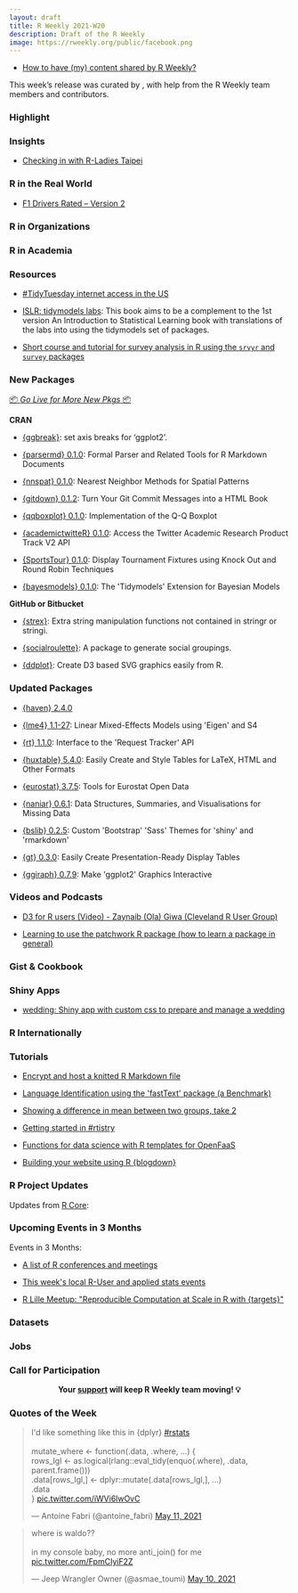 ```yaml
---
layout: draft
title: R Weekly 2021-W20
description: Draft of the R Weekly
image: https://rweekly.org/public/facebook.png
---
```



+ [How to have (my) content shared by R Weekly?](https://github.com/rweekly/rweekly.org#how-to-have-my-content-shared-by-r-weekly)

This week’s release was curated by [](), with help from the R Weekly team members and contributors.



###  Highlight



### Insights

+ [Checking in with R-Ladies Taipei](https://www.r-consortium.org/blog/2021/05/14/checking-in-with-r-ladies-taipei)

### R in the Real World

+ [F1 Drivers Rated – Version 2](https://theparttimeanalyst.com/2021/05/11/f1-drivers-rated-version-2/)

###  R in Organizations



###  R in Academia



###  Resources

+ [#TidyTuesday internet access in the US](https://gist.github.com/juliasilge/17bd01e3c749b0e966658820cb7fbfb7)

+ [ISLR: tidymodels labs](https://emilhvitfeldt.github.io/ISLR-tidymodels-labs/index.html): This book aims to be a complement to the 1st version An Introduction to Statistical Learning book with translations of the labs into using the tidymodels set of packages.

+ [Short course and tutorial for survey analysis in R using the `srvyr` and `survey` packages](https://github.com/szimmer/tidy-survey-aapor-2021)

###  New Packages

<p class="added-hostname"><a href="https://rweekly.org/live" target="_blank" class="externalLink">📦 <i>Go Live for More New Pkgs</i> 📦</a></p>

**CRAN**

+ [{ggbreak}](https://github.com/YuLab-SMU/ggbreak): set axis breaks for ‘ggplot2’.

+ [{parsermd} 0.1.0](https://cran.r-project.org/package=parsermd): Formal Parser and Related Tools for R Markdown Documents

+ [{nnspat} 0.1.0](https://cran.r-project.org/package=nnspat): Nearest Neighbor Methods for Spatial Patterns

+ [{gitdown} 0.1.2](https://cran.r-project.org/package=gitdown): Turn Your Git Commit Messages into a HTML Book

+ [{qqboxplot} 0.1.0](https://cran.r-project.org/package=qqboxplot): Implementation of the Q-Q Boxplot

+ [{academictwitteR} 0.1.0](https://cran.r-project.org/package=academictwitteR): Access the Twitter Academic Research Product Track V2 API

+ [{SportsTour} 0.1.0](https://cran.r-project.org/package=SportsTour): Display Tournament Fixtures using Knock Out and Round Robin
Techniques

+ [{bayesmodels} 0.1.0](https://cran.r-project.org/package=bayesmodels): The 'Tidymodels' Extension for Bayesian Models


**GitHub or Bitbucket**

+ [{strex}](https://github.com/rorynolan/strex/): Extra string manipulation functions not contained in stringr or stringi.

+ [{socialroulette}](https://staff.math.su.se/hoehle/blog/2021/05/12/socroulette.html): A package to generate social groupings.

+ [{ddplot}](https://github.com/feddelegrand7/ddplot/): Create D3 based SVG graphics easily from R.

### Updated Packages

+ [{haven} 2.4.0](https://www.tidyverse.org/blog/2021/04/haven-2-4-0/)

+ [{lme4} 1.1-27](https://cran.r-project.org/package=lme4): Linear Mixed-Effects Models using 'Eigen' and S4

+ [{rt} 1.1.0](https://cran.r-project.org/package=rt): Interface to the 'Request Tracker' API

+ [{huxtable} 5.4.0](https://cran.r-project.org/package=huxtable): Easily Create and Style Tables for LaTeX, HTML and Other Formats

+ [{eurostat} 3.7.5](https://cran.r-project.org/package=eurostat): Tools for Eurostat Open Data

+ [{naniar} 0.6.1](https://cran.r-project.org/package=naniar): Data Structures, Summaries, and Visualisations for Missing Data

+ [{bslib} 0.2.5](https://cran.r-project.org/package=bslib): Custom 'Bootstrap' 'Sass' Themes for 'shiny' and 'rmarkdown'

+ [{gt} 0.3.0](https://cran.r-project.org/package=gt): Easily Create Presentation-Ready Display Tables

+ [{ggiraph} 0.7.9](https://cran.r-project.org/package=ggiraph): Make 'ggplot2' Graphics Interactive

###  Videos and Podcasts

+ [D3 for R users (Video) - Zaynaib (Ola) Giwa (Cleveland R User Group)](https://youtu.be/RuM24uJAJh0)

+ [Learning to use the patchwork R package (how to learn a package in general)](https://www.youtube.com/watch?v=2o1YDUKyhu0)

### Gist & Cookbook



### Shiny Apps

+ [wedding: Shiny app with custom css to prepare and manage a wedding](https://github.com/ThinkR-open/wedding)

### R Internationally



###  Tutorials

+ [Encrypt and host a knitted R Markdown file](https://www.rostrum.blog/2021/05/07/encrypted-rmd/)

+ [Language Identification using the 'fastText' package (a Benchmark)](https://mlampros.github.io/2021/05/14/fasttext_language_identification/)

+ [Showing a difference in mean between two groups, take 2](https://onunicornsandgenes.blog/2021/05/09/showing-a-difference-in-mean-between-two-groups-take-2/)

+ [Getting started in #rtistry](https://ivelasq.rbind.io/blog/rtistry-intro/)

+ [Functions for data science with R templates for OpenFaaS](https://www.openfaas.com/blog/r-templates/)

+ [Building your website using R {blogdown}](https://shilaan.netlify.app/post/building-your-website-using-r-blogdown/)

<!--<div class="post-more-begin></div><div class="post-more-end"></div>-->

###  R Project Updates

Updates from [R Core](http://developer.r-project.org/blosxom.cgi/R-devel/NEWS):


###  Upcoming Events in 3 Months

Events in 3 Months:


+ [A list of R conferences and meetings](https://jumpingrivers.github.io/meetingsR/events.html)

+ [This week's local R-User and applied stats events](https://community.rstudio.com/c/irl)

+ [R Lille Meetup: "Reproducible Computation at Scale in R with {targets}"](https://www.meetup.com/R-Lille/events/277902715/)


### Datasets

### Jobs




###  Call for Participation


<p class="hide-support added-hostname support-rweekly" style="text-align: center;font-weight: bold;">Your <a class="non-visited externalLink" href="https://www.patreon.com/rweekly" onclick="pas(this)">support</a> will keep R Weekly team moving! 💡</p>

###  Quotes of the Week

<blockquote class="twitter-tweet"><p lang="en" dir="ltr">I&#39;d like something like this in {dplyr} <a href="https://twitter.com/hashtag/rstats?src=hash&amp;ref_src=twsrc%5Etfw">#rstats</a><br><br>mutate_where &lt;- function(.data, .where, ...) {<br> rows_lgl &lt;- as.logical(rlang::eval_tidy(enquo(.where), .data, parent.frame()))<br> .data[rows_lgl,] &lt;- dplyr::mutate(.data[rows_lgl,], ...)<br> .data<br>} <a href="https://t.co/iWVi6lwOvC">pic.twitter.com/iWVi6lwOvC</a></p>&mdash; Antoine Fabri (@antoine_fabri) <a href="https://twitter.com/antoine_fabri/status/1392127389195452416?ref_src=twsrc%5Etfw">May 11, 2021</a></blockquote> <script async src="https://platform.twitter.com/widgets.js" charset="utf-8"></script> 

<blockquote class="twitter-tweet"><p lang="en" dir="ltr">where is waldo??<br><br> in my console baby, no more anti_join() for me <a href="https://t.co/FpmCIyiF2Z">pic.twitter.com/FpmCIyiF2Z</a></p>&mdash; Jeep Wrangler Owner (@asmae_toumi) <a href="https://twitter.com/asmae_toumi/status/1391749381766979585?ref_src=twsrc%5Etfw">May 10, 2021</a></blockquote> <script async src="https://platform.twitter.com/widgets.js" charset="utf-8"></script> 
